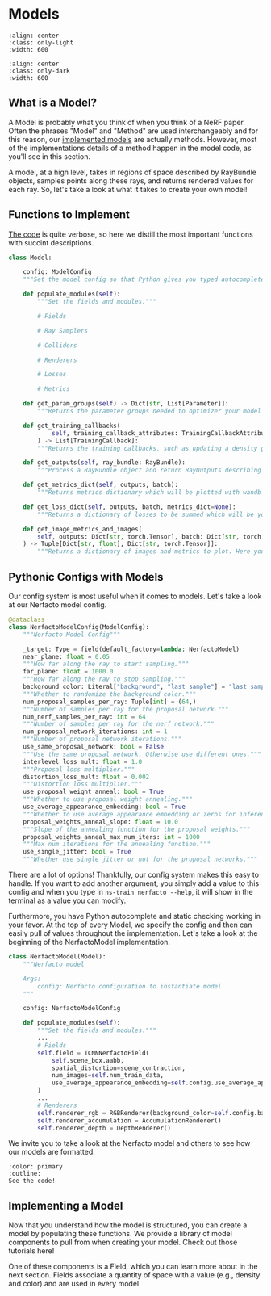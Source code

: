 # Models

```{image} imgs/pipeline_model-light.png
:align: center
:class: only-light
:width: 600
```

```{image} imgs/pipeline_model-dark.png
:align: center
:class: only-dark
:width: 600
```

## What is a Model?

A Model is probably what you think of when you think of a NeRF paper. Often the phrases "Model" and "Method" are used interchangeably and for this reason, our [implemented models](https://docs.nerf.studio/en/latest/nerfology/models/index.html) are actually methods. However, most of the implementations details of a method happen in the model code, as you'll see in this section.

A model, at a high level, takes in regions of space described by RayBundle objects, samples points along these rays, and returns rendered values for each ray. So, let's take a look at what it takes to create your own model!

## Functions to Implement

[The code](https://github.com/nerfstudio-project/nerfstudio/blob/master/nerfstudio/models/base_model.py) is quite verbose, so here we distill the most important functions with succint descriptions.

```python
class Model:

    config: ModelConfig
    """Set the model config so that Python gives you typed autocomplete!"""

    def populate_modules(self):
        """Set the fields and modules."""

        # Fields

        # Ray Samplers

        # Colliders

        # Renderers

        # Losses

        # Metrics

    def get_param_groups(self) -> Dict[str, List[Parameter]]:
        """Returns the parameter groups needed to optimizer your model components."""

    def get_training_callbacks(
            self, training_callback_attributes: TrainingCallbackAttributes
        ) -> List[TrainingCallback]:
        """Returns the training callbacks, such as updating a density grid for Instant NGP."""

    def get_outputs(self, ray_bundle: RayBundle):
        """Process a RayBundle object and return RayOutputs describing quanties for each ray."""

    def get_metrics_dict(self, outputs, batch):
        """Returns metrics dictionary which will be plotted with wandb or tensorboard."""

    def get_loss_dict(self, outputs, batch, metrics_dict=None):
        """Returns a dictionary of losses to be summed which will be your loss."""

    def get_image_metrics_and_images(
        self, outputs: Dict[str, torch.Tensor], batch: Dict[str, torch.Tensor]
    ) -> Tuple[Dict[str, float], Dict[str, torch.Tensor]]:
        """Returns a dictionary of images and metrics to plot. Here you can apply your colormaps."""
```

## Pythonic Configs with Models

Our config system is most useful when it comes to models. Let's take a look at our Nerfacto model config.

```python
@dataclass
class NerfactoModelConfig(ModelConfig):
    """Nerfacto Model Config"""

    _target: Type = field(default_factory=lambda: NerfactoModel)
    near_plane: float = 0.05
    """How far along the ray to start sampling."""
    far_plane: float = 1000.0
    """How far along the ray to stop sampling."""
    background_color: Literal["background", "last_sample"] = "last_sample"
    """Whether to randomize the background color."""
    num_proposal_samples_per_ray: Tuple[int] = (64,)
    """Number of samples per ray for the proposal network."""
    num_nerf_samples_per_ray: int = 64
    """Number of samples per ray for the nerf network."""
    num_proposal_network_iterations: int = 1
    """Number of proposal network iterations."""
    use_same_proposal_network: bool = False
    """Use the same proposal network. Otherwise use different ones."""
    interlevel_loss_mult: float = 1.0
    """Proposal loss multiplier."""
    distortion_loss_mult: float = 0.002
    """Distortion loss multiplier."""
    use_proposal_weight_anneal: bool = True
    """Whether to use proposal weight annealing."""
    use_average_appearance_embedding: bool = True
    """Whether to use average appearance embedding or zeros for inference."""
    proposal_weights_anneal_slope: float = 10.0
    """Slope of the annealing function for the proposal weights."""
    proposal_weights_anneal_max_num_iters: int = 1000
    """Max num iterations for the annealing function."""
    use_single_jitter: bool = True
    """Whether use single jitter or not for the proposal networks."""
```

There are a lot of options! Thankfully, our config system makes this easy to handle. If you want to add another argument, you simply add a value to this config and when you type in `ns-train nerfacto --help`, it will show in the terminal as a value you can modify.

Furthermore, you have Python autocomplete and static checking working in your favor. At the top of every Model, we specify the config and then can easily pull of values throughout the implementation. Let's take a look at the beginning of the NerfactoModel implementation.

```python
class NerfactoModel(Model):
    """Nerfacto model

    Args:
        config: Nerfacto configuration to instantiate model
    """

    config: NerfactoModelConfig

    def populate_modules(self):
        """Set the fields and modules."""
        ...
        # Fields
        self.field = TCNNNerfactoField(
            self.scene_box.aabb,
            spatial_distortion=scene_contraction,
            num_images=self.num_train_data,
            use_average_appearance_embedding=self.config.use_average_appearance_embedding, # notice self.config
        )
        ...
        # Renderers
        self.renderer_rgb = RGBRenderer(background_color=self.config.background_color) # notice self.config
        self.renderer_accumulation = AccumulationRenderer()
        self.renderer_depth = DepthRenderer()
```

We invite you to take a look at the Nerfacto model and others to see how our models are formatted.

```{button-link} https://github.com/nerfstudio-project/nerfstudio/blob/master/nerfstudio/models/nerfacto.py
:color: primary
:outline:
See the code!
```

## Implementing a Model

Now that you understand how the model is structured, you can create a model by populating these functions. We provide a library of model components to pull from when creating your model. Check out those tutorials here!

One of these components is a Field, which you can learn more about in the next section. Fields associate a quantity of space with a value (e.g., density and color) and are used in every model.
